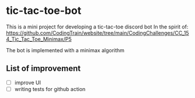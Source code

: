 # tic-tac-toe-bot
This is a mini project for developing a tic-tac-toe discord bot
In the spirit of: https://github.com/CodingTrain/website/tree/main/CodingChallenges/CC_154_Tic_Tac_Toe_Minimax/P5

The bot is implemented with a minimax algorithm

## List of improvement
- [ ] improve UI
- [ ] writing tests for github action